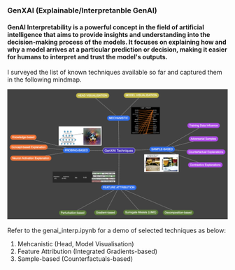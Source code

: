 ### GenXAI (Explainable/Interpretanble GenAI)

#### GenAI Interpretability is a powerful concept in the field of artificial intelligence that aims to provide insights and understanding into the decision-making process of the models. It focuses on explaining how and why a model arrives at a particular prediction or decision, making it easier for humans to interpret and trust the model's outputs.

I surveyed the list of known techniques available so far and captured them in the following mindmap.

![Explainable GenAI Techniques](https://github.com/spraja08/Interpretable-GenAI/blob/main/resources/GenXAI%20Methods.png)

Refer to the genai_interp.ipynb for a demo of selected techniques as below:

1. Mehcanistic (Head, Model Visualisation)
2. Feature Attribution (Integrated Gradients-based)
3. Sample-based (Counterfactuals-based)